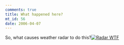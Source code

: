 ```yaml
--- 
comments: true
title: What happened here?
mt_id: 56
date: 2006-04-07
---
```

So, what causes weather radar to do this?<a class="imagelink" href="http://dinomite.net/wp-content/uploads/2006/03/wtf.gif" title="Radar WTF"><img id="image47" src="http://dinomite.net/wp-content/uploads/2006/03/wtf.gif" alt="Radar WTF" /></a>

